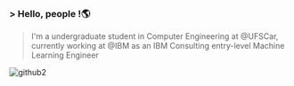 ### > Hello, people !🌎

> I'm a undergraduate student in Computer Engineering at @UFSCar, currently working at @IBM as an IBM Consulting entry-level Machine Learning Engineer

![github2](https://user-images.githubusercontent.com/51387195/136126926-6117deeb-3338-4e31-9044-8305ea3b07f0.gif)


